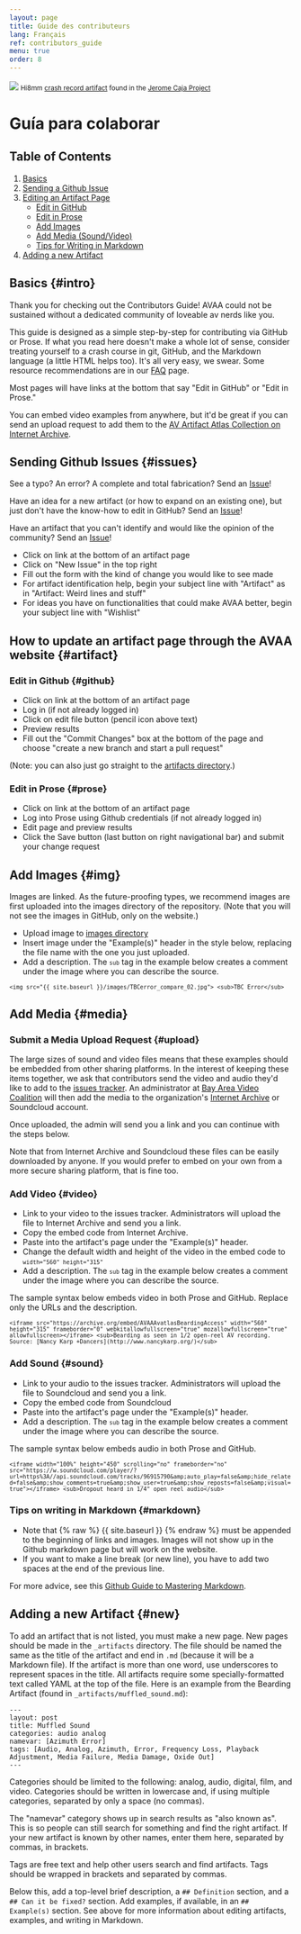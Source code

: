 ```yaml
---
layout: page
title: Guide des contributeurs 
lang: Français
ref: contributors_guide
menu: true
order: 8
---
```


<img src="{{ site.baseurl }}/images/jeromecaja_crashrecord.png" align="center">
<sub>Hi8mm <a href="artifacts/crash_record.html">crash record artifact</a> found in the <a href="http://www.thejeromeproject.com/">Jerome Caja Project</a></sub>

# Guía para colaborar
## Table of Contents

1.  [Basics](#intro)
2.  [Sending a Github Issue](#issues)
3.  [Editing an Artifact Page](#artifact)
    *  [Edit in GitHub](#github)
    *  [Edit in Prose](#prose)
    *  [Add Images](#img)
    *  [Add Media (Sound/Video)](#media)
    *  [Tips for Writing in Markdown](#markdown)
4. [Adding a new Artifact](#new)


## Basics {#intro}
Thank you for checking out the Contributors Guide! AVAA could not be sustained without a dedicated community of loveable av nerds like you.

This guide is designed as a simple step-by-step for contributing via GitHub or Prose. If what you read here doesn't make a whole lot of sense, consider treating yourself to a crash course in git, GitHub, and the Markdown language (a little HTML helps too). It's all very easy, we swear. Some resource recommendations are in our <a href="{{ site.baseurl }}/faq.html">FAQ</a> page.

Most pages will have links at the bottom that say "Edit in GitHub" or "Edit in Prose."

You can embed video examples from anywhere, but it'd be great if you can send an upload request to add them to the [AV Artifact Atlas Collection on Internet Archive](https://archive.org/details/avartifactatlas?sort=-date).

## Sending Github Issues {#issues}

See a typo? An error? A complete and total fabrication? Send an <a href="https://github.com/bavc/avaa/issues">Issue</a>!

Have an idea for a new artifact (or how to expand on an existing one), but just don't have the know-how to edit in GitHub? Send an <a href="https://github.com/bavc/avaa/issues">Issue</a>!

Have an artifact that you can't identify and would like the opinion of the community? Send an <a href="https://github.com/bavc/avaa/issues">Issue</a>!

- Click on link at the bottom of an artifact page
- Click on "New Issue" in the top right
- Fill out the form with the kind of change you would like to see made
- For artifact identification help, begin your subject line with "Artifact" as in "Artifact: Weird lines and stuff"
- For ideas you have on functionalities that could make AVAA better, begin your subject line with "Wishlist"

## How to update an artifact page through the AVAA website {#artifact}

### Edit in Github {#github}

- Click on link at the bottom of an artifact page
- Log in (if not already logged in)
- Click on edit file button (pencil icon above text)
- Preview results
- Fill out the "Commit Changes" box at the bottom of the page and choose "create a new branch and start a pull request"

(Note: you can also just go straight to the <a href="https://github.com/bavc/avaa/tree/master/_artifacts">artifacts directory</a>.)

### Edit in Prose {#prose}

- Click on link at the bottom of an artifact page
- Log into Prose using Github credentials (if not already logged in)
- Edit page and preview results
- Click the Save button (last button on right navigational bar) and submit your change request

## Add Images {#img}

Images are linked. As the future-proofing types, we recommend images are first uploaded into the images directory of the repository. (Note that you will not see the images in GitHub, only on the website.)

- Upload image to <a href="https://github.com/bavc/avaa/tree/master/images">images directory</a>
- Insert image under the "Example(s)" header in the style below, replacing the file name with the one you just uploaded.
- Add a description. The <small>```sub```</small> tag in the example below creates a comment under the image where you can describe the source.

<small>```<img src="{{ site.baseurl }}/images/TBCerror_compare_02.jpg">
<sub>TBC Error</sub>```</small>

## Add Media {#media}

### Submit a Media Upload Request {#upload}

The large sizes of sound and video files means that these examples should be embedded from other sharing platforms. In the interest of keeping these items together, we ask that contributors send the video and audio they'd like to add to the <a href="https://github.com/bavc/avaa/issues">issues tracker</a>. An administrator at <a href="www.bavc.org/preserve-media">Bay Area Video Coalition</a> will then add the media to the organization's <a href="https://archive.org/search.php?query=%23AVAA">Internet Archive</a> or Soundcloud account.

Once uploaded, the admin will send you a link and you can continue with the steps below.

Note that from Internet Archive and Soundcloud these files can be easily downloaded by anyone. If you would prefer to embed on your own from a more secure sharing platform, that is fine too.

### Add Video {#video}

- Link to your video to the issues tracker. Administrators will upload the file to Internet Archive and send you a link.
- Copy the embed code from Internet Archive.
- Paste into the artifact's page under the "Example(s)" header.
- Change the default width and height of the video in the embed code to <small>```width="560" height="315"```</small>
- Add a description. The <small>```sub```</small> tag in the example below creates a comment under the image where you can describe the source.

The sample syntax below embeds video in both Prose and GitHub. Replace only the URLs and the description.

<small>```<iframe src="https://archive.org/embed/AVAAAvatlasBeardingAccess" width="560" height="315" frameborder="0" webkitallowfullscreen="true" mozallowfullscreen="true" allowfullscreen></iframe>
<sub>Bearding as seen in 1/2 open-reel AV recording. Source: [Nancy Karp +Dancers](http://www.nancykarp.org/)</sub>```</small>

### Add Sound {#sound}

- Link to your audio to the issues tracker. Administrators will upload the file to Soundcloud and send you a link.
- Copy the embed code from Soundcloud
- Paste into the artifact's page under the "Example(s)" header.
- Add a description. The <small>```sub```</small> tag in the example below creates a comment under the image where you can describe the source.

The sample syntax below embeds audio in both Prose and GitHub.

<small>```<iframe width="100%" height="450" scrolling="no" frameborder="no" src="https://w.soundcloud.com/player/?url=https%3A//api.soundcloud.com/tracks/96915790&amp;auto_play=false&amp;hide_related=false&amp;show_comments=true&amp;show_user=true&amp;show_reposts=false&amp;visual=true"></iframe>
<sub>Dropout heard in 1/4" open reel audio</sub>```</small>

### Tips on writing in Markdown {#markdown}

* Note that {% raw %} {{ site.baseurl }} {% endraw %} must be appended to the beginning of links and images. Images will not show up in the Github markdown page but will work on the website.
* If you want to make a line break (or new line), you have to add two spaces at the end of the previous line.

For more advice, see this [Github Guide to Mastering Markdown](https://guides.github.com/features/mastering-markdown/).

## Adding a new Artifact {#new}

To add an artifact that is not listed, you must make a new page. New pages should be made in the `_artifacts` directory. The file should be named the same as the title of the artifact and end in `.md` (because it will be a Markdown file). If the artifact is more than one word, use underscores to represent spaces in the title. All artifacts require some specially-formatted text called YAML at the top of the file. Here is an example from the Bearding Artifact (found in `_artifacts/muffled_sound.md`):

```
---
layout: post
title: Muffled Sound
categories: audio analog
namevar: [Azimuth Error]
tags: [Audio, Analog, Azimuth, Error, Frequency Loss, Playback Adjustment, Media Failure, Media Damage, Oxide Out]
---
```

Categories should be limited to the following: analog, audio, digital, film, and video. Categories should be written in lowercase and, if using multiple categories, separated by only a space (no commas).

The "namevar" category shows up in search results as "also known as". This is so people can still search for something and find the right artifact. If your new artifact is known by other names, enter them here, separated by commas, in brackets.

Tags are free text and help other users search and find artifacts. Tags should be wrapped in brackets and separated by commas.

Below this, add a top-level brief description, a `## Definition` section, and a `## Can it be fixed?` section. Add examples, if available, in an `## Example(s)` section. See above for more information about editing artifacts, examples, and writing in Markdown.
